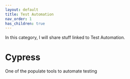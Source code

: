 ```yaml
---
layout: default
title: Test Automation
nav_order: 1
has_children: true
---
```

In this category, I will share stuff linked to Test Automation.

# Cypress

One of the populate tools to automate testing